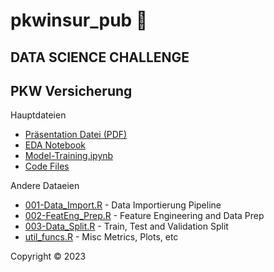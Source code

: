 # pkwinsur_pub 🚙

## DATA SCIENCE CHALLENGE
## PKW Versicherung

Hauptdateien

+ [Präsentation Datei (PDF)](präsi-datachallenge.pdf)
+ [EDA Notebook](notebooks/EDA-general.ipynb)
+ [Model-Training.ipynb](notebooks/Model-Training.ipynb)
+ [Code Files](code/)

Andere Dataeien

+ [001-Data_Import.R](code/001-Data_Import.R) - Data Importierung Pipeline
+ [002-FeatEng_Prep.R](code/002-FeatEng_Prep.R) - Feature Engineering and Data Prep
+ [003-Data_Split.R](code/003-Data_Split.R) - Train, Test and Validation Split
+ [util_funcs.R](code/util_funcs.R) - Misc Metrics, Plots, etc



Copyright © 2023



